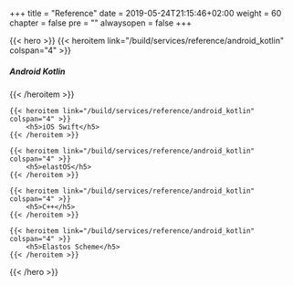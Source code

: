 +++
title = "Reference"
date = 2019-05-24T21:15:46+02:00
weight = 60
chapter = false
pre = ""
alwaysopen = false
+++


{{< hero >}}
    {{< heroitem link="/build/services/reference/android_kotlin" colspan="4" >}}
        <h5>Android Kotlin</h5> 
    {{< /heroitem >}}
    
    {{< heroitem link="/build/services/reference/android_kotlin" colspan="4" >}}
        <h5>iOS Swift</h5> 
    {{< /heroitem >}}   
    
    {{< heroitem link="/build/services/reference/android_kotlin" colspan="4" >}}
        <h5>elastOS</h5> 
    {{< /heroitem >}}
    
    {{< heroitem link="/build/services/reference/android_kotlin" colspan="4" >}}
        <h5>C++</h5> 
    {{< /heroitem >}}
    
    {{< heroitem link="/build/services/reference/android_kotlin" colspan="4" >}}
        <h5>Elastos Scheme</h5> 
    {{< /heroitem >}}   
{{< /hero >}}
